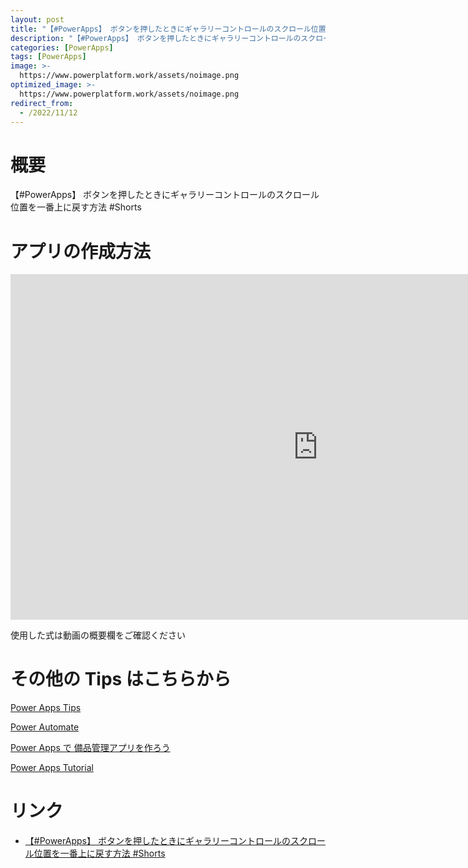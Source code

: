 ```yaml
---
layout: post
title: "【#PowerApps】 ボタンを押したときにギャラリーコントロールのスクロール位置を一番上に戻す方法  #Shorts"
description: "【#PowerApps】 ボタンを押したときにギャラリーコントロールのスクロール位置を一番上に戻す方法  #Shortsを動画で分かりやすく解説"
categories: [PowerApps]
tags: [PowerApps]
image: >-
  https://www.powerplatform.work/assets/noimage.png
optimized_image: >-
  https://www.powerplatform.work/assets/noimage.png
redirect_from:
  - /2022/11/12
---
```



#  概要

【#PowerApps】 ボタンを押したときにギャラリーコントロールのスクロール位置を一番上に戻す方法  #Shorts


# アプリの作成方法

<iframe width="983" height="553" src="https://www.youtube.com/embed/Cyl8R007lqg" title="YouTube video player" frameborder="0" allow="accelerometer; autoplay; clipboard-write; encrypted-media; gyroscope; picture-in-picture" allowfullscreen></iframe>


使用した式は動画の概要欄をご確認ください


# その他の Tips はこちらから

[Power Apps Tips](https://www.youtube.com/watch?v=VrAQf3JQ7yM&list=PLVhFi1fb3DqakSLVMn22DDcySXh9jtzi- )


[Power Automate](https://www.youtube.com/watch?v=-YnJYT0ASEM&list=PLVhFi1fb3Dqbzic6GieqnLFgD3aTj-eHA)


[Power Apps で 備品管理アプリを作ろう](https://www.youtube.com/playlist?list=PLVhFi1fb3DqZM3HKb8Hea6XEL96990Fyn)


[Power Apps Tutorial](https://www.youtube.com/playlist?list=PLVhFi1fb3DqalxpL974VvAJvV4iWoSbe_)


# リンク


- [【#PowerApps】 ボタンを押したときにギャラリーコントロールのスクロール位置を一番上に戻す方法  #Shorts](https://www.youtube.com/watch?v=Cyl8R007lqg)

